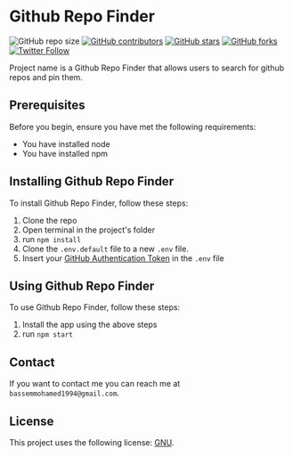 # Github Repo Finder


<!--- These are examples. See https://shields.io for others or to customize this set of shields. You might want to include dependencies, project status and licence info here --->
![GitHub repo size](https://img.shields.io/github/repo-size/bassemmohamed/Github-Repo-Finder)
[![GitHub contributors](https://img.shields.io/github/contributors/bassemmohamed/Github-Repo-Finder)](https://github.com/BassemMohamed/Github-Repo-Finder/graphs/contributors)
[![GitHub stars](https://img.shields.io/github/stars/bassemmohamed/Github-Repo-Finder?style=social)](https://github.com/BassemMohamed/Github-Repo-Finder/stargazers)
[![GitHub forks](https://img.shields.io/github/forks/bassemmohamed/Github-Repo-Finder?style=social)](https://github.com/BassemMohamed/Github-Repo-Finder/network/members)
[![Twitter Follow](https://img.shields.io/twitter/follow/bassemmohamed94?style=social)](https://twitter.com/BassemMohamed94)

Project name is a Github Repo Finder that allows users to search for github repos and pin them.

## Prerequisites

Before you begin, ensure you have met the following requirements:

* You have installed node
* You have installed npm

## Installing Github Repo Finder

To install Github Repo Finder, follow these steps:

1. Clone the repo
2. Open terminal in the project's folder
3. run `npm install`
4. Clone the `.env.default` file to a new `.env` file.
5. Insert your [GitHub Authentication Token](https://github.com/settings/tokens/new) in the `.env` file

## Using Github Repo Finder

To use Github Repo Finder, follow these steps:

1. Install the app using the above steps
2. run `npm start`

## Contact

If you want to contact me you can reach me at `bassemmohamed1994@gmail.com`.

## License

This project uses the following license: [GNU](https://choosealicense.com/licenses/gpl-3.0/).
